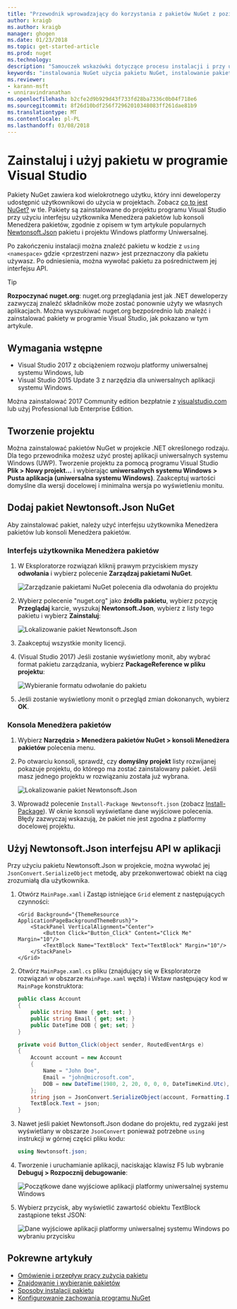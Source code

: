 ```yaml
---
title: "Przewodnik wprowadzający do korzystania z pakietów NuGet z poziomu programu Visual Studio | Dokumentacja firmy Microsoft"
author: kraigb
ms.author: kraigb
manager: ghogen
ms.date: 01/23/2018
ms.topic: get-started-article
ms.prod: nuget
ms.technology: 
description: "Samouczek wskazówki dotyczące procesu instalacji i przy użyciu pakietu NuGet w projekcie programu Visual Studio."
keywords: "instalowania NuGet użycia pakietu NuGet, instalowanie pakietów NuGet, odwołania do pakietu NuGet, za pomocą pakietów NuGet"
ms.reviewer:
- karann-msft
- unniravindranathan
ms.openlocfilehash: b2cfe2d9b929d43f733fd28ba7336c0b04f718e6
ms.sourcegitcommit: 8f26d10bdf256f72962010348083ff261dae81b9
ms.translationtype: MT
ms.contentlocale: pl-PL
ms.lasthandoff: 03/08/2018
---
```

# <a name="install-and-use-a-package-in-visual-studio"></a>Zainstaluj i użyj pakietu w programie Visual Studio

Pakiety NuGet zawiera kod wielokrotnego użytku, który inni deweloperzy udostępnić użytkownikowi do użycia w projektach. Zobacz [co to jest NuGet?](../What-is-NuGet.md) w tle. Pakiety są zainstalowane do projektu programu Visual Studio przy użyciu interfejsu użytkownika Menedżera pakietów lub konsoli Menedżera pakietów, zgodnie z opisem w tym artykule popularnych [Newtonsoft.Json](https://www.nuget.org/packages/Newtonsoft.Json/) pakietu i projektu Windows platformy Uniwersalnej.

Po zakończeniu instalacji można znaleźć pakietu w kodzie z `using <namespace>` gdzie \<przestrzeni nazw\> jest przeznaczony dla pakietu używasz. Po odniesienia, można wywołać pakietu za pośrednictwem jej interfejsu API.

> [!Tip]
> **Rozpoczynać nuget.org**: nuget.org przeglądania jest jak .NET deweloperzy zazwyczaj znaleźć składników może zostać ponownie użyty we własnych aplikacjach. Można wyszukiwać nuget.org bezpośrednio lub znaleźć i zainstalować pakiety w programie Visual Studio, jak pokazano w tym artykule.

## <a name="prerequisites"></a>Wymagania wstępne

- Visual Studio 2017 z obciążeniem rozwoju platformy uniwersalnej systemu Windows, lub
- Visual Studio 2015 Update 3 z narzędzia dla uniwersalnych aplikacji systemu Windows.

Można zainstalować 2017 Community edition bezpłatnie z [visualstudio.com](https://www.visualstudio.com/) lub użyj Professional lub Enterprise Edition.

## <a name="create-a-project"></a>Tworzenie projektu

Można zainstalować pakietów NuGet w projekcie .NET określonego rodzaju. Dla tego przewodnika możesz użyć prostej aplikacji uniwersalnych systemu Windows (UWP). Tworzenie projektu za pomocą programu Visual Studio **Plik > Nowy projekt...**  i wybierając **uniwersalnych systemu Windows > Pusta aplikacja (uniwersalna systemu Windows)**. Zaakceptuj wartości domyślne dla wersji docelowej i minimalna wersja po wyświetleniu monitu.

## <a name="add-the-newtonsoftjson-nuget-package"></a>Dodaj pakiet Newtonsoft.Json NuGet

Aby zainstalować pakiet, należy użyć interfejsu użytkownika Menedżera pakietów lub konsoli Menedżera pakietów.

### <a name="package-manager-ui"></a>Interfejs użytkownika Menedżera pakietów

1. W Eksploratorze rozwiązań kliknij prawym przyciskiem myszy **odwołania** i wybierz polecenie **Zarządzaj pakietami NuGet**.

    ![Zarządzanie pakietami NuGet polecenia dla odwołania do projektu](media/QS_Use-02-ManageNuGetPackages.png)

1. Wybierz polecenie "nuget.org" jako **źródła pakietu**, wybierz pozycję **Przeglądaj** karcie, wyszukaj **Newtonsoft.Json**, wybierz z listy tego pakietu i wybierz  **Zainstaluj**:

    ![Lokalizowanie pakiet Newtonsoft.Json](media/QS_Use-03-NewtonsoftJson.png)

1. Zaakceptuj wszystkie monity licencji.

1. (Visual Studio 2017) Jeśli zostanie wyświetlony monit, aby wybrać format pakietu zarządzania, wybierz **PackageReference w pliku projektu**:

    ![Wybieranie formatu odwołanie do pakietu](media/QS_Use-03b-SelectFormat.png)

1. Jeśli zostanie wyświetlony monit o przegląd zmian dokonanych, wybierz **OK**.

### <a name="package-manager-console"></a>Konsola Menedżera pakietów

1. Wybierz **Narzędzia > Menedżera pakietów NuGet > konsoli Menedżera pakietów** polecenia menu.

1. Po otwarciu konsoli, sprawdź, czy **domyślny projekt** listy rozwijanej pokazuje projektu, do którego ma zostać zainstalowany pakiet. Jeśli masz jednego projektu w rozwiązaniu została już wybrana.

    ![Lokalizowanie pakiet Newtonsoft.Json](media/QS_Use-08-Console1.png)

1. Wprowadź polecenie `Install-Package Newtonsoft.json` (zobacz [Install-Package](../tools/ps-ref-install-package.md)). W oknie konsoli wyświetlane dane wyjściowe polecenia. Błędy zazwyczaj wskazują, że pakiet nie jest zgodna z platformy docelowej projektu.

## <a name="use-the-newtonsoftjson-api-in-the-app"></a>Użyj Newtonsoft.Json interfejsu API w aplikacji

Przy użyciu pakietu Newtonsoft.Json w projekcie, można wywołać jej `JsonConvert.SerializeObject` metodę, aby przekonwertować obiekt na ciąg zrozumiałą dla użytkownika.

1. Otwórz `MainPage.xaml` i Zastąp istniejące `Grid` element z następujących czynności:

    ```xaml
    <Grid Background="{ThemeResource ApplicationPageBackgroundThemeBrush}">
        <StackPanel VerticalAlignment="Center">
            <Button Click="Button_Click" Content="Click Me" Margin="10"/>
            <TextBlock Name="TextBlock" Text="TextBlock" Margin="10"/>
        </StackPanel>
    </Grid>
    ```

1. Otwórz `MainPage.xaml.cs` pliku (znajdujący się w Eksploratorze rozwiązań w obszarze `MainPage.xaml` węzła) i Wstaw następujący kod w `MainPage` konstruktora:

    ```cs
    public class Account
    {
        public string Name { get; set; }
        public string Email { get; set; }
        public DateTime DOB { get; set; }
    }

    private void Button_Click(object sender, RoutedEventArgs e)
    {
        Account account = new Account
        {
            Name = "John Doe",
            Email = "john@microsoft.com",
            DOB = new DateTime(1980, 2, 20, 0, 0, 0, DateTimeKind.Utc),
        };
        string json = JsonConvert.SerializeObject(account, Formatting.Indented);
        TextBlock.Text = json;
    }
    ```

1. Nawet jeśli pakiet Newtonsoft.Json dodane do projektu, red zygzaki jest wyświetlany w obszarze `JsonConvert` ponieważ potrzebne `using` instrukcji w górnej części pliku kodu:

    ```cs
    using Newtonsoft.json;
    ```

1. Tworzenie i uruchamianie aplikacji, naciskając klawisz F5 lub wybranie **Debuguj > Rozpocznij debugowanie**:

    ![Początkowe dane wyjściowe aplikacji platformy uniwersalnej systemu Windows](media/QS_Use-06-AppStart.png)

1. Wybierz przycisk, aby wyświetlić zawartość obiektu TextBlock zastąpione tekst JSON:

    ![Dane wyjściowe aplikacji platformy uniwersalnej systemu Windows po wybraniu przycisku](media/QS_Use-07-AppEnd.png)

## <a name="related-articles"></a>Pokrewne artykuły

- [Omówienie i przepływ pracy zużycia pakietu](../consume-packages/overview-and-workflow.md)
- [Znajdowanie i wybieranie pakietów](../consume-packages/finding-and-choosing-packages.md)
- [Sposoby instalacji pakietu](../consume-packages/ways-to-install-a-package.md)
- [Konfigurowanie zachowania programu NuGet](../consume-packages/configuring-nuget-behavior.md)

